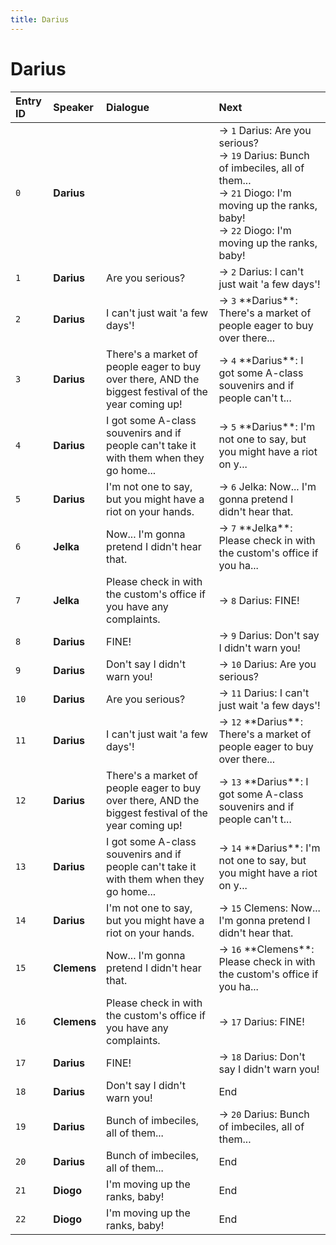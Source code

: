 ```yaml
---
title: Darius
---
```


# Darius


| Entry ID | Speaker | Dialogue | Next |
| :------- | :------ | :------- | :------------ |
| `0` | **Darius** |  | → `1` Darius: Are you serious?<br>→ `19` Darius: Bunch of imbeciles, all of them\.\.\.<br>→ `21` Diogo: I'm moving up the ranks, baby\!<br>→ `22` Diogo: I'm moving up the ranks, baby\! |
| `1` | **Darius** | Are you serious? | → `2` Darius: I can't just wait 'a few days'\! |
| `2` | **Darius** | I can't just wait 'a few days'\! | → `3` \*\*Darius\*\*: There's a market of people eager to buy over there\.\.\. |
| `3` | **Darius** | There's a market of people eager to buy over there, AND the biggest festival of the year coming up\! | → `4` \*\*Darius\*\*: I got some A\-class souvenirs and if people can't t\.\.\. |
| `4` | **Darius** | I got some A\-class souvenirs and if people can't take it with them when they go home\.\.\. | → `5` \*\*Darius\*\*: I'm not one to say, but you might have a riot on y\.\.\. |
| `5` | **Darius** | I'm not one to say, but you might have a riot on your hands\. | → `6` Jelka: Now\.\.\. I'm gonna pretend I didn't hear that\. |
| `6` | **Jelka** | Now\.\.\. I'm gonna pretend I didn't hear that\. | → `7` \*\*Jelka\*\*: Please check in with the custom's office if you ha\.\.\. |
| `7` | **Jelka** | Please check in with the custom's office if you have any complaints\. | → `8` Darius: FINE\! |
| `8` | **Darius** | FINE\! | → `9` Darius: Don't say I didn't warn you\! |
| `9` | **Darius** | Don't say I didn't warn you\! | → `10` Darius: Are you serious? |
| `10` | **Darius** | Are you serious? | → `11` Darius: I can't just wait 'a few days'\! |
| `11` | **Darius** | I can't just wait 'a few days'\! | → `12` \*\*Darius\*\*: There's a market of people eager to buy over there\.\.\. |
| `12` | **Darius** | There's a market of people eager to buy over there, AND the biggest festival of the year coming up\! | → `13` \*\*Darius\*\*: I got some A\-class souvenirs and if people can't t\.\.\. |
| `13` | **Darius** | I got some A\-class souvenirs and if people can't take it with them when they go home\.\.\. | → `14` \*\*Darius\*\*: I'm not one to say, but you might have a riot on y\.\.\. |
| `14` | **Darius** | I'm not one to say, but you might have a riot on your hands\. | → `15` Clemens: Now\.\.\. I'm gonna pretend I didn't hear that\. |
| `15` | **Clemens** | Now\.\.\. I'm gonna pretend I didn't hear that\. | → `16` \*\*Clemens\*\*: Please check in with the custom's office if you ha\.\.\. |
| `16` | **Clemens** | Please check in with the custom's office if you have any complaints\. | → `17` Darius: FINE\! |
| `17` | **Darius** | FINE\! | → `18` Darius: Don't say I didn't warn you\! |
| `18` | **Darius** | Don't say I didn't warn you\! | End |
| `19` | **Darius** | Bunch of imbeciles, all of them\.\.\. | → `20` Darius: Bunch of imbeciles, all of them\.\.\. |
| `20` | **Darius** | Bunch of imbeciles, all of them\.\.\. | End |
| `21` | **Diogo** | I'm moving up the ranks, baby\! | End |
| `22` | **Diogo** | I'm moving up the ranks, baby\! | End |
